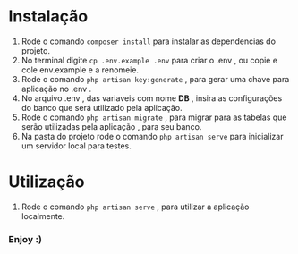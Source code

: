 # Instalação
1. Rode o comando ``composer install`` para instalar as dependencias do projeto.
2. No terminal digite `cp .env.example .env` para criar o .env , ou copie e cole env.example e a renomeie.
3. Rode o comando ``php artisan key:generate`` , para gerar uma chave para aplicação no .env .
4. No arquivo .env , das variaveis com nome **DB** , insira as configurações do banco que será utilizado pela aplicação.
5. Rode o comando ``php artisan migrate`` , para migrar para as tabelas que serão utilizadas pela aplicação , para seu banco.
6. Na pasta do projeto rode o comando `php artisan serve` para inicializar um servidor local para testes.

# Utilização
1. Rode o comando ``php artisan serve`` , para utilizar a aplicação localmente.


### Enjoy :)
